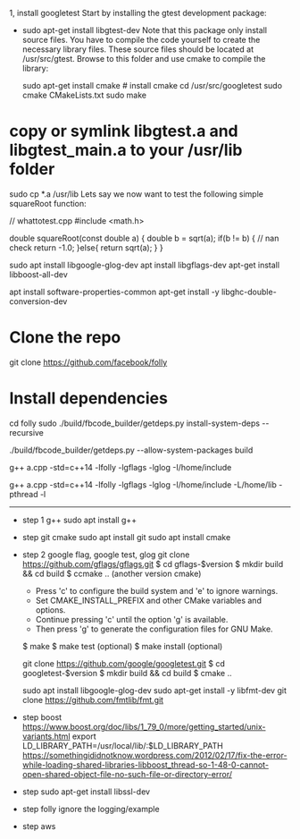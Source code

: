 1, install googletest
Start by installing the gtest development package:
 - sudo apt-get install libgtest-dev
Note that this package only install source files. You have to compile the code yourself to create the necessary library files. These source files should be located at /usr/src/gtest. Browse to this folder and use cmake to compile the library:

   sudo apt-get install cmake # install cmake
   cd /usr/src/googletest
   sudo cmake CMakeLists.txt
   sudo make
 
# copy or symlink libgtest.a and libgtest_main.a to your /usr/lib folder
sudo cp *.a /usr/lib
Lets say we now want to test the following simple squareRoot function:

// whattotest.cpp
#include <math.h>
 
double squareRoot(const double a) {
    double b = sqrt(a);
    if(b != b) { // nan check
        return -1.0;
    }else{
        return sqrt(a);
    }
}

sudo apt install libgoogle-glog-dev
apt install libgflags-dev
apt-get install libboost-all-dev

apt install software-properties-common
apt-get install -y libghc-double-conversion-dev


# Clone the repo
git clone https://github.com/facebook/folly
# Install dependencies
cd folly
sudo ./build/fbcode_builder/getdeps.py install-system-deps --recursive

 ./build/fbcode_builder/getdeps.py --allow-system-packages build


  g++ a.cpp -std=c++14 -lfolly -lgflags -lglog -I/home/include


g++ a.cpp -std=c++14 -lfolly -lgflags -lglog -I/home/include -L/home/lib -pthread -l

-----------------------------------------

   - step 1 g++
    sudo apt install g++
 - step git cmake
    sudo apt install git
    sudo apt install cmake

 - step 2 google flag, google test, glog
    git clone https://github.com/gflags/gflags.git
    $ cd gflags-$version
    $ mkdir build && cd build
    $ ccmake ..  (another version cmake)

    - Press 'c' to configure the build system and 'e' to ignore warnings.
    - Set CMAKE_INSTALL_PREFIX and other CMake variables and options.
    - Continue pressing 'c' until the option 'g' is available.
    - Then press 'g' to generate the configuration files for GNU Make.

    $ make
    $ make test    (optional)
    $ make install (optional)

    git clone https://github.com/google/googletest.git
    $ cd googletest-$version
    $ mkdir build && cd build
    $ cmake ..

    sudo apt install libgoogle-glog-dev
    sudo apt-get install -y libfmt-dev
    git clone https://github.com/fmtlib/fmt.git 


 - step boost   https://www.boost.org/doc/libs/1_79_0/more/getting_started/unix-variants.html
    export LD_LIBRARY_PATH=/usr/local/lib/:$LD_LIBRARY_PATH
    https://somethingididnotknow.wordpress.com/2012/02/17/fix-the-error-while-loading-shared-libraries-libboost_thread-so-1-48-0-cannot-open-shared-object-file-no-such-file-or-directory-error/

  - step sudo apt-get install libssl-dev 

  - step folly
    ignore the logging/example

  - step aws
    

